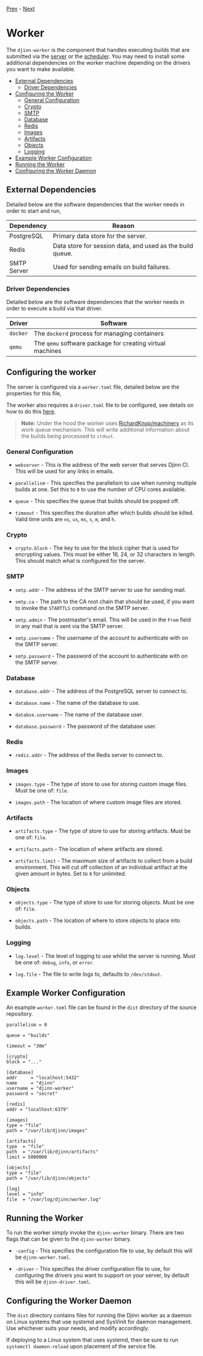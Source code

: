 [Prev](/admin/server) - [Next](/admin/deployments)

# Worker

The `djinn-worker` is the component that handles executing builds that are
submitted via the [server](/admin/server) or the [scheduler](/admin/scheduler).
You may need to install some additional dependencies on the worker machine
depending on the drivers you want to make available.

* [External Dependencies](#external-dependencies)
  * [Driver Dependencies](#driver-dependencies)
* [Configuring the Worker](#configuring-the-worker)
  * [General Configuration](#general-configuration)
  * [Crypto](#crypto)
  * [SMTP](#smtp)
  * [Database](#database)
  * [Redis](#redis)
  * [Images](#images)
  * [Artifacts](#artifacts)
  * [Objects](#objects)
  * [Logging](#logging)
* [Example Worker Configuration](#example-worker-configuration)
* [Running the Worker](#running-the-worker)
* [Configuring the Worker Daemon](#configuring-the-worker-daemon)

## External Dependencies

Detailed below are the software dependencies that the worker needs in order
to start and run,

| Dependency  | Reason                                                    |
|-------------|-----------------------------------------------------------|
| PostgreSQL  | Primary data store for the server.                        |
| Redis       | Data store for session data, and used as the build queue. |
| SMTP Server | Used for sending emails on build failures.                |

### Driver Dependencies

Detailed below are the software dependencies that the worker needs in order
to execute a build via that driver.

| Driver   | Software                                                  |
|----------|-----------------------------------------------------------|
| `docker` | The `dockerd` process for managing containers             |
| `qemu`   | The `qemu` software package for creating virtual machines |

## Configuring the worker

The server is configured via a `worker.toml` file, detailed below are the
properties for this file,

The worker also requires a `driver.toml` file to be configured, see details
on how to do this [here](/user/offline-runner#configuring-drivers).

>**Note:** Under the hood the worker uses
[RichardKnop/machinery](https://github.com/RichardKnop/machinery) as its work
queue mechanism. This will write additional information about the builds being
processed to `stdout`.

### General Configuration

* `webserver` - This is the address of the web server that serves Djinn CI. This
will be used for any links in emails.

* `parallelism` - This specifies the parallelism to use when running multiple
builds at one. Set this to `0` to use the number of CPU cores available.

* `queue` - This specifies the queue that builds should be popped off.

* `timeout` - This specifies the duration after which builds should be killed.
Valid time units are `ns`, `us`, `ms`, `s`, `m`, and `h`.

### Crypto

* `crypto.block` - The key to use for the block cipher that is used for
encrypting values. This must be either 16, 24, or 32 characters in length. This
should match what is configured for the server.

### SMTP

* `smtp.addr` - The address of the SMTP server to use for sending mail.

* `smtp.ca` - The path to the CA root chain that should be used, if you want to
invoke the `STARTTLS` command on the SMTP server.

* `smtp.admin` - The postmaster's email. This will be used in the `From` field
in any mail that is sent via the SMTP server.

* `smtp.username` - The username of the account to authenticate with on the SMTP
server.

* `smtp.password` - The password of the account to authenticate with on the SMTP
server.

### Database

* `database.addr` - The address of the PostgreSQL server to connect to.

* `database.name` - The name of the database to use.

* `databse.username` - The name of the database user.

* `database.password` - The password of the database user.

### Redis

* `redis.addr` - The address of the Redis server to connect to.

### Images

* `images.type` - The type of store to use for storing custom image files. Must
be one of: `file`.

* `images.path` - The location of where custom image files are stored.

### Artifacts

* `artifacts.type` - The type of store to use for storing artifacts. Must be one
of: `file`.

* `artifacts.path` - The location of where artifacts are stored.

* `artifacts.limit` - The maximum size of artifacts to collect from a build
environment. This will cut off collection of an individual artifact at the given
amount in bytes. Set to `0` for unlimited.

### Objects

* `objects.type` - The type of store to use for storing objects. Must be one of:
`file`.

* `objects.path` - The location of where to store objects to place into builds.

### Logging

* `log.level` - The level of logging to use whilst the server is running. Must
be one of: `debug`, `info`, or `error`.

* `log.file` - The file to write logs to, defaults to `/dev/stdout`.

## Example Worker Configuration

An example `worker.toml` file can be found in the `dist` directory of the
source repository.

    parallelism = 0

    queue = "builds"

    timeout = "30m"

    [crypto]
    block = "..."

    [database]
    addr     = "localhost:5432"
    name     = "djinn"
    username = "djinn-worker"
    password = "secret"

    [redis]
    addr = "localhost:6379"

    [images]
    type = "file"
    path = "/var/lib/djinn/images"

    [artifacts]
    type  = "file"
    path  = "/var/lib/djinn/artifacts"
    limit = 5000000

    [objects]
    type = "file"
    path = "/var/lib/djinn/objects"

    [log]
    level = "info"
    file  = "/var/log/djinn/worker.log"

## Running the Worker

To run the worker simply invoke the `djinn-worker` binary. There are two flags
that can be given to the `djinn-worker` binary.

* `-config` - This specifies the configuration file to use, by default
this will be `djinn-worker.toml`.

* `-driver` - This specifies the driver configuration file to use, for
configuring the drivers you want to support on your server, by default this
will be `djinn-driver.toml`.

## Configuring the Worker Daemon

The `dist` directory contains files for running the Djinn worker as a daemon
on Linux systems that use systemd and SysVinit for daemon management. Use
whichever suits your needs, and modify accordingly.

If deploying to a Linux system that uses systemd, then be sure to run
`systemctl daemon-reload` upon placement of the service file.
